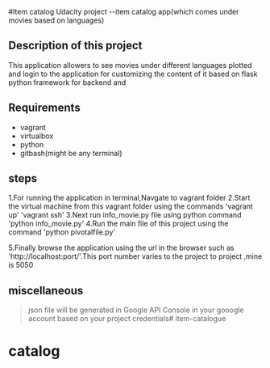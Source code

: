 #Item catalog 
 Udacity project --item catalog app(which comes under movies based on languages)

 ## Description of this project
 This application allowers to see movies under different languages plotted and login to the application for customizing the content of it based on flask python framework for backend and 


 ## Requirements
- vagrant
- virtualbox
- python
- gitbash(might be any terminal)

## steps
1.For running the application in terminal,Navgate to vagrant folder 
2.Start the virtual machine from this vagrant folder
using the commands 
'vagrant up'
'vagrant ssh'
3.Next run info_movie.py file using python command
'python info_movie.py'
4.Run the main file of this project using the command 'python pivotalfile.py'

5.Finally browse the application using  the url in the browser such as 
'http://localhost:port/'.This port number varies to the project to project ,mine is 5050

##  miscellaneous
>json file will be generated in Google API Console in your gooogle account based on your project credentials# item-catalogue
# catalog
